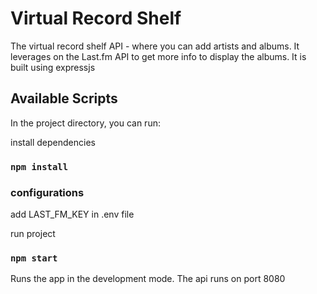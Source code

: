 # Virtual Record Shelf
The virtual record shelf API -  where you can add artists and albums.
It leverages on the Last.fm API to get more info to display the albums. 
It is built using expressjs

## Available Scripts

In the project directory, you can run:

install dependencies
### `npm install`

### configurations
add LAST_FM_KEY in .env file

run project
### `npm start`

Runs the app in the development mode.
The api runs on port 8080 



